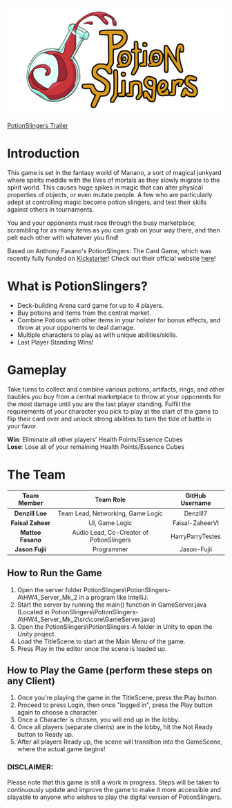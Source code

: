 <!-- <img src="https://github.com/Faisal-ZaheerVI/PotionSlingers/blob/dev/PotionSlingers-A/Assets/Resources/potionslingers_logo.png" width="400"/> -->
![PotionSlingers logo](https://github.com/Faisal-ZaheerVI/PotionSlingers/blob/dev/PotionSlingers-A/Assets/Resources/potionslingers_logo.png)

[PotionSlingers Trailer](https://youtu.be/y8RRi8e5uDs)  

# Introduction
This game is set in the fantasy world of Manano, a sort of magical junkyard where spirits meddle with the lives of mortals as they slowly migrate to the spirit world. This causes huge spikes in magic that can alter physical properties of objects, or even mutate people. A few who are particularly adept at controlling magic become potion slingers, and test their skills against others in tournaments.  

You and your opponents must race through the busy marketplace, scrambling for as many items as you can grab on your way there, and then pelt each other with whatever you find! 

Based on Anthony Fasano's PotionSlingers: The Card Game, which was recently fully funded on [Kickstarter](https://www.kickstarter.com/projects/potionslingers/potionslingers)! Check out their official website [here](https://www.potionslingers.com/)!

# What is PotionSlingers?
* Deck-building Arena card game for up to 4 players.  
* Buy potions and items from the central market.  
* Combine Potions with other items in your holster for bonus effects, and throw at your opponents to deal damage.  
* Multiple characters to play as with unique abilities/skills.  
* Last Player Standing Wins!

# Gameplay
Take turns to collect and combine various potions, artifacts, rings, and other baubles you buy from a central marketplace to throw at your opponents for the most damage until you are the last player standing.  Fulfill the requirements of your character you pick to play at the start of the game to flip their card over and unlock strong abilities to turn the tide of battle in your favor.

**Win**: Eliminate all other players’ Health Points/Essence Cubes  
**Lose**: Lose all of your remaining Health Points/Essence Cubes

# The Team
| Team Member | Team Role | GitHub Username |
|    :---:     |     :---:     |     :---:       |
| **Denzill Loe** | Team Lead, Networking, Game Logic| Denzill7 |
| **Faisal Zaheer** | UI, Game Logic | Faisal-ZaheerVI |
| **Matteo Fasano** | Audio Lead, Co-Creator of PotionSlingers | HarryParryTestes |
| **Jason Fujii** | Programmer | Jason-Fujii |

## How to Run the Game
1. Open the server folder PotionSlingers\PotionSlingers-A\HW4_Server_Mk_2 in a program like IntelliJ.
2. Start the server by running the main() function in GameServer.java
(Located in PotionSlingers\PotionSlingers-A\HW4_Server_Mk_2\src\core\GameServer.java)  
3. Open the PotionSlingers\PotionSlingers-A folder in Unity to open the Unity project.
4. Load the TitleScene to start at the Main Menu of the game.
5. Press Play in the editor once the scene is loaded up.

## How to Play the Game (perform these steps on any Client)
1. Once you're playing the game in the TitleScene, press the Play button.
2. Proceed to press Login, then once "logged in", press the Play button again to choose a character.
3. Once a Character is chosen, you will end up in the lobby.
4. Once all players (separate clients) are in the lobby, hit the Not Ready button to Ready up.
5. After all players Ready up, the scene will transition into the GameScene, where the actual game begins!

### DISCLAIMER:
Please note that this game is still a work in progress. Steps will be taken to continuously update and improve the game to make it more accessible and playable to anyone who wishes to play the digital version of PotionSlingers.
